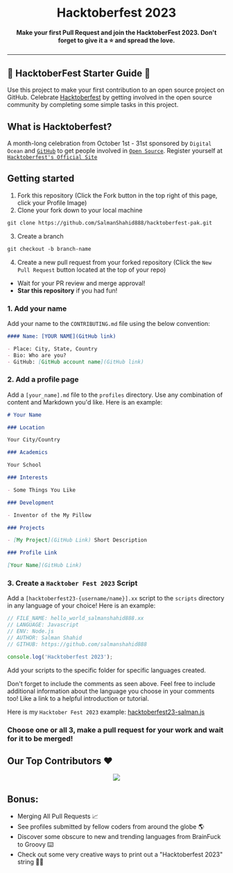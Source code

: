 # <center>Hacktoberfest 2023</center>

#### <center>Make your first Pull Request and join the HacktoberFest 2023. Don't forget to give it a ⭐ and spread the love.</center>

---

## 👾 HacktoberFest Starter Guide 👾

Use this project to make your first contribution to an open source project on GitHub.
Celebrate [Hacktoberfest](https://hacktoberfest.com/) by getting involved in the open source community by completing some simple tasks in this project.

## What is Hacktoberfest?

A month-long celebration from October 1st - 31st sponsored by `Digital Ocean` and [`GitHub`](https://dev.to/this-is-learning/hacktoberfest-2022-is-almost-there-get-ready-4ifb) to get people involved in [`Open Source`](https://github.com/open-source). Register yourself at [`Hacktoberfest's Official Site`](https://hacktoberfest.com/)

## Getting started

1. Fork this repository (Click the Fork button in the top right of this page, click your Profile Image)
2. Clone your fork down to your local machine

```markdown
git clone https://github.com/SalmanShahid888/hacktoberfest-pak.git
```

3. Create a branch

```markdown
git checkout -b branch-name
```

4. Create a new pull request from your forked repository (Click the `New Pull Request` button located at the top of your repo)

- Wait for your PR review and merge approval!
- **Star this repository** if you had fun!

### 1. Add your name

Add your name to the `CONTRIBUTING.md` file using the below convention:

```markdown
#### Name: [YOUR NAME](GitHub link)

- Place: City, State, Country
- Bio: Who are you?
- GitHub: [GitHub account name](GitHub link)
```

### 2. Add a profile page

Add a `[your_name].md` file to the `profiles` directory. Use any combination of content and Markdown you'd like. Here is an example:

```markdown
# Your Name

### Location

Your City/Country

### Academics

Your School

### Interests

- Some Things You Like

### Development

- Inventor of the My Pillow

### Projects

- [My Project](GitHub Link) Short Description

### Profile Link

[Your Name](GitHub Link)
```

### 3. Create a `Hacktober Fest 2023` Script

Add a `[hacktoberfest23-{username/name}].xx` script to the `scripts` directory in any language of your choice! Here is an example:

```Javascript
// FILE_NAME: hello_world_salmanshahid888.xx
// LANGUAGE: Javascript
// ENV: Node.js
// AUTHOR: Salman Shahid
// GITHUB: https://github.com/salmanshahid888

console.log('Hacktoberfest 2023');
```

Add your scripts to the specific folder for specific languages created.

Don't forget to include the comments as seen above. Feel free to include additional information about the language you choose in your comments too! Like a link to a helpful introduction or tutorial.

Here is my `Hacktober Fest 2023` example: [hacktoberfest23-salman.js](https://github.com/salmanshahid888/hacktoberfest-pak/blob/master/scripts/hacktoberfest23-salman.js)

### Choose one or all 3, make a pull request for your work and wait for it to be merged!

## Our Top Contributors ♥️

<p align="center"><a href="https://github.com/SalmanShahid888/hacktoberfest-pak/graphs/contributors">
  <img src="https://contributors-img.web.app/image?repo=salmanshahid888/hacktoberfest-pak"/>
</a></p>

## Bonus:

- Merging All Pull Requests 📈
- See profiles submitted by fellow coders from around the globe 🌎
- Discover some obscure to new and trending languages from BrainFuck to Groovy ⌨️
- Check out some very creative ways to print out a "Hacktoberfest 2023" string 🐱‍💻
